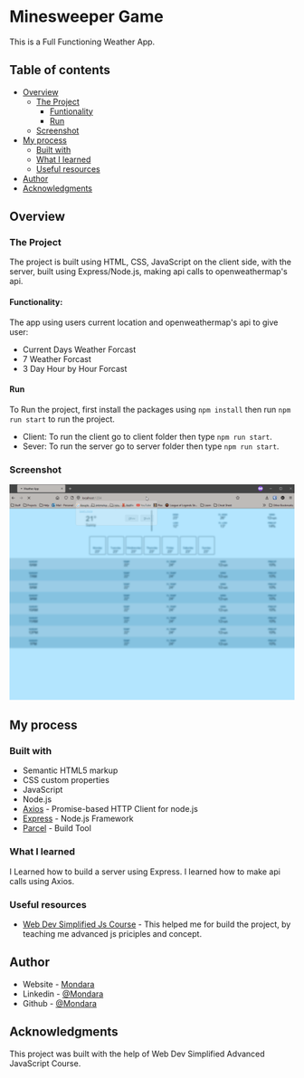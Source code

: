 # Minesweeper Game
This is a Full Functioning Weather App.

## Table of contents

- [Overview](#overview)
  - [The Project](#the-project)
    - [Funtionality](#funtionality)
    - [Run](#run)
  - [Screenshot](#screenshot)
- [My process](#my-process)
  - [Built with](#built-with)
  - [What I learned](#what-i-learned)
  - [Useful resources](#useful-resources)
- [Author](#author)
- [Acknowledgments](#acknowledgments)


## Overview

### The Project
The project is built using HTML, CSS, JavaScript on the client side, with the server, built using Express/Node.js, making api calls to openweathermap's api.

#### Functionality:
The app using users current location and openweathermap's api to give user:
 - Current Days Weather Forcast
 - 7 Weather Forcast
 - 3 Day Hour by Hour Forcast

#### Run
To Run the project, first install the packages using `npm install` then run `npm run start` to run the project.
- Client: To run the client go to client folder then type `npm run start`.
- Sever: To run the server go to server folder then type `npm run start`.


### Screenshot

![](./Weather_App.gif)


## My process

### Built with

- Semantic HTML5 markup
- CSS custom properties
- JavaScript
- Node.js
- [Axios](https://axios-http.com/) - Promise-based HTTP Client for node.js
- [Express](https://expressjs.com/) - Node.js Framework
- [Parcel](https://parceljs.org/) - Build Tool



### What I learned

I Learned how to build a server using Express.
I learned how to make api calls using Axios.

### Useful resources

- [Web Dev Simplified Js Course](https://javascriptsimplified.com/) - This helped me for build the project, by teaching me advanced js priciples and concept.


## Author

- Website - [Mondara](https://mondarathotage.com/)
- Linkedin - [@Mondara](https://www.linkedin.com/in/mondara-thotage/)
- Github - [@Mondara](https://github.com/Mondara)


## Acknowledgments

This project was built with the help of Web Dev Simplified Advanced JavaScript Course.

